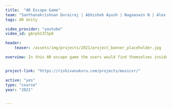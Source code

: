 ```yaml
---
title:  "AR Escape Game"
team: "Santhanakrishnan Durairaj | Abhishek Ayush | Nagaaswin N | Alex Jose"
tags: AR Unity

video_provider: "youtube"
video_id: gArph2JC5p8

header:
    teaser: /assets/img/projects/2021/project_banner_placeholder.jpg

overview: In this AR escape game the users would find themselves inside a transparent tank. There would be water balloons coming towards the tank. The tank would get filled with water if the  balloons are not distroyed in time.


project-link: "https://rishivanukuru.com/projects/musicvr/" 

active: "yes"
type: "course"
year: "2021"


---
```

